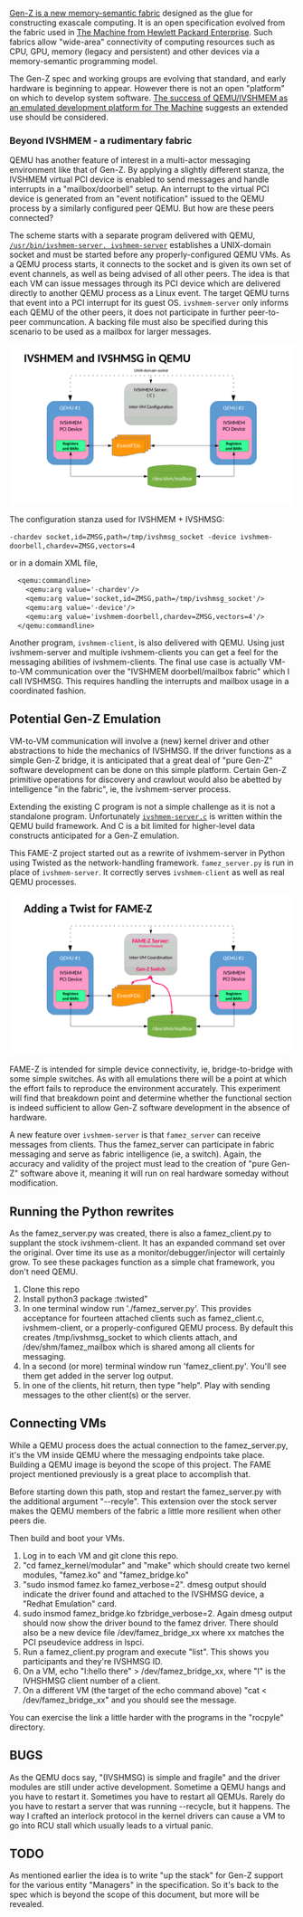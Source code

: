 [Gen-Z is a new memory-semantic fabric](https://genzconsortium.org/) designed as the glue for constructing exascale computing.  It is an open specification evolved from the fabric used in [The Machine from Hewlett Packard Enterprise](https://www.hpe.com/TheMachine).  Such fabrics allow "wide-area" connectivity of computing resources such as CPU, GPU, memory (legacy and persistent) and other devices via a memory-semantic programming model.

The Gen-Z spec and working groups are evolving that standard, and early hardware is beginning to appear.  However there is not an open "platform" on which to develop system software.  [The success of QEMU/IVSHMEM as an emulated development platform for The Machine](docs/FAME_background.md) suggests an extended use should be considered. 
  
### Beyond IVSHMEM - a rudimentary fabric

QEMU has another feature of interest in a multi-actor messaging environment like that of Gen-Z.  By applying a slightly different stanza, the IVSHMEM virtual PCI device is enabled to send messages and handle interrupts in a "mailbox/doorbell" setup.   An interrupt to the virtual PCI device is generated from an "event notification" issued to the QEMU process by a similarly configured peer QEMU.  But how are these peers connected?

The scheme starts with a separate program delivered with QEMU, [```/usr/bin/ivshmem-server. ivshmem-server```](https://www.google.com/search?newwindow=1&qivshmem-spec.txt) establishes a UNIX-domain socket and must be started before any properly-configured QEMU VMs.  As a QEMU process starts, it connects to the socket and is given its own set of event channels, as well as being advised of all other peers.  The idea is that each VM can issue messages through its PCI device which are delivered directly to another QEMU process as a Linux event.  The target QEMU turns that event into a PCI interrupt for its guest OS.  ```ivshmem-server``` only informs each QEMU of the other peers, it does not participate in further peer-to-peer communcation.  A backing file must also be specified during this scenario to be used as a mailbox for larger messages.

![alt text][IVSHMSG]

[IVSHMSG]: https://github.com/coloroco/FAME-Z/blob/master/docs/images/IVSHMSG%20block.png "Figure 1"

The configuration stanza used for IVSHMEM + IVSHMSG:
```
-chardev socket,id=ZMSG,path=/tmp/ivshmsg_socket -device ivshmem-doorbell,chardev=ZMSG,vectors=4
```
or in a domain XML file,
```
  <qemu:commandline>
    <qemu:arg value='-chardev'/>
    <qemu:arg value='socket,id=ZMSG,path=/tmp/ivshmsg_socket'/>
    <qemu:arg value='-device'/>
    <qemu:arg value='ivshmem-doorbell,chardev=ZMSG,vectors=4'/>
  </qemu:commandline>
```

Another program, ```ivshmem-client```, is also delivered with QEMU.  Using just ivshmem-server and multiple ivshmem-clients you can get a feel for the messaging abilities of ivshmem-clients.  The final use case is actually VM-to-VM
communication over the "IVSHMEM doorbell/mailbox fabric" which I call IVSHMSG.  This requires handling the interrupts and mailbox usage in a coordinated fashion.

## Potential Gen-Z Emulation

VM-to-VM communication will involve a (new) kernel driver and other abstractions to hide the mechanics of IVSHMSG.  If the driver functions as a simple Gen-Z bridge, it is anticipated that a great deal of "pure Gen-Z" software development
can be done on this simple platform.  Certain Gen-Z primitive operations for discovery and crawlout would also be abetted by intelligence "in the fabric", ie, the ivshmem-server process.

Extending the existing C program is not a simple challenge as it is not a standalone program.
Unfortunately [```ivshmem-server.c```](https://github.com/qemu/qemu/tree/master/contrib/ivshmem-server) is written within the QEMU build framework.   And C is a bit limited for higher-level data constructs anticipated for a Gen-Z emulation.

This FAME-Z project started out as a rewrite of ivshmem-server in Python using Twisted as the network-handling framework.  ```famez_server.py``` is run in place of ```ivshmem-server```.  It correctly serves ```ivshmem-client``` as well as real QEMU processes.  

![alt text][FAME-Z]

[FAME-Z]: https://github.com/coloroco/FAME-Z/blob/master/docs/images/FAME-Z%20block.png "Figure 2"

FAME-Z is intended for simple device connectivity, ie, bridge-to-bridge with some simple switches.  As with all emulations there will be a point at which the effort fails to reproduce the environment accurately.  This experiment will find that breakdown point and determine whether the functional section is indeed sufficient to allow Gen-Z software development in the absence of hardware.

A new feature over ```ivshmem-server``` is that ```famez_server``` can receive messages from clients.  Thus the famez_server can participate in fabric messaging and serve as fabric intelligence (ie, a switch).  Again, the accuracy and validity of the project must lead to the creation of "pure Gen-Z" software above it, meaning it will run on real hardware someday without modification.

## Running the Python rewrites

As the famez_server.py was created, there is also a famez_client.py to supplant the stock ivshmem-client.  It has an expanded command set over the original.  Over time its use as a monitor/debugger/injector will certainly grow.  To see these packages function as a simple chat framework, you don't need QEMU.

1. Clone this repo
1. Install python3 package :twisted"
1. In one terminal window run './famez_server.py'.  This provides acceptance for fourteen attached clients such as famez_client.c, ivshmem-client, or a properly-configured QEMU process.  By default this creates /tmp/ivshmsg_socket to which clients attach, and /dev/shm/famez_mailbox which is shared among all clients for messaging.
1. In a second (or more) terminal window run 'famez_client.py'.  You'll see them get added in the server log output.
1. In one of the clients, hit return, then type "help".  Play with sending messages to the other client(s) or the server.

## Connecting VMs

While a QEMU process does the actual connection to the famez_server.py, it's the VM inside QEMU where the messaging endpoints take place.  Building a QEMU image is beyond the scope of this project.  The FAME project mentioned previously is a great place to accomplish that.

Before starting down this path, stop and restart the famez_server.py with the additional argument "--recyle".  This extension over the stock server makes the QEMU members of the fabric a little more resilient when other peers die.

Then build and boot your VMs.

1. Log in to each VM and git clone this repo.
1. "cd famez_kernel/modular" and "make" which should create two kernel modules, "famez.ko" and "famez_bridge.ko"
1. "sudo insmod famez.ko famez_verbose=2".  dmesg output should indicate the driver found and attached to the IVSHMSG device, a "Redhat Emulation" card.
1. sudo insmod famez_bridge.ko fzbridge_verbose=2.  Again dmesg output should now show the driver bound to the famez driver.  There should also be a new device file /dev/famez_bridge_xx where xx matches the PCI pseudevice address in lspci.
1. Run a famez_client.py program and execute "list".  This shows you participants and they're IVSHMSG ID.
1. On a VM, echo "I:hello there" > /dev/famez_bridge_xx, where "I" is the IVHSHMSG client number of a client.
2. On a different VM (the target of the echo command above) "cat < /dev/famez_bridge_xx" and you should see the message.

You can exercise the link a little harder with the programs in the "rocpyle" directory.

## BUGS

As the QEMU docs say, "(IVSHMSG) is simple and fragile" and the driver modules are still under active development.  Sometime a QEMU hangs and you have to restart it.  Sometimes you have to restart all QEMUs.  Rarely do you have to restart a server that was running --recycle, but it happens.  The way I crafted an interlock protocol in the kernel
drivers can cause a VM to go into RCU stall which usually leads to a virtual panic.

## TODO

As mentioned earlier the idea is to write "up the stack" for Gen-Z support for the various entity "Managers" in the specification.   So it's back to the spec which is beyond the scope of this document, but more will be revealed.
